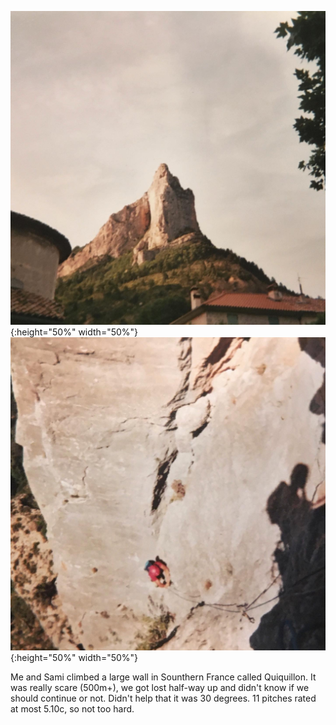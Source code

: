 ![1](/css/IMG_1897.jpeg){:height="50%" width="50%"} ![2](/css/IMG_1898.jpeg){:height="50%" width="50%"}



Me and Sami climbed a large wall in Sounthern France called Quiquillon. It was really scare (500m+), we got lost half-way up and didn't know if we should continue or not. Didn't help that it was 30 degrees. 11 pitches rated at most 5.10c, so not too hard.

